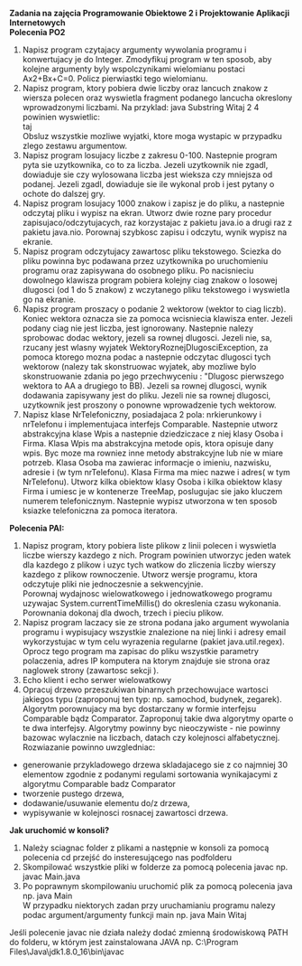 <b>Zadania na zajęcia Programowanie Obiektowe 2 i Projektowanie Aplikacji Internetowych </b> <br />
<b>Polecenia PO2</b> 
1. Napisz program czytajacy argumenty wywolania programu i konwertujacy je do Integer. 
Zmodyfikuj program w ten sposob, aby kolejne argumenty byly wspolczynikami wielomianu postaci Ax2+Bx+C=0. Policz pierwiastki tego wielomianu. <br />
2. Napisz program, ktory pobiera dwie liczby oraz lancuch znakow z wiersza polecen oraz wyswietla fragment podanego lancucha okreslony wprowadzonymi liczbami. Na przyklad:
java Substring Witaj 2 4<br />
powinien wyswietlic:<br />
taj<br />
Obsluz wszystkie mozliwe wyjatki, ktore moga wystapic w przypadku zlego zestawu argumentow.<br />
3. Napisz program losujacy liczbe z zakresu 0-100. Nastepnie program pyta sie uzytkownika, co to za liczba. 
Jezeli uzytkownik nie zgadl, dowiaduje sie czy wylosowana liczba jest wieksza czy mniejsza od podanej. 
Jezeli zgadl, dowiaduje sie ile wykonal prob i jest pytany o ochote do dalszej gry.<br />
4. Napisz program losujacy 1000 znakow i zapisz je do pliku, a nastepnie odczytaj pliku i wypisz na ekran. 
Utworz dwie rozne pary procedur zapisujaco/odczytujacych, raz korzystajac z pakietu java.io a drugi raz z pakietu java.nio.
Porownaj szybkosc zapisu i odczytu, wynik wypisz na ekranie. <br />
5. Napisz program odczytujacy zawartosc pliku tekstowego. Sciezka do pliku powinna byc podawana przez uzytkownika po uruchomieniu programu oraz zapisywana do osobnego pliku.
Po nacisnieciu dowolnego klawisza program pobiera kolejny ciag znakow o losowej dlugosci (od 1 do 5 znakow) z wczytanego pliku tekstowego i wyswietla go na ekranie. <br />
6. Napisz program proszacy o podanie 2 wektorow (wektor to ciag liczb). Koniec wektora oznacza sie za pomoca wcisniecia klawisza enter. 
 Jezeli podany ciag nie jest liczba, jest ignorowany. Nastepnie nalezy sprobowac dodac wektory, jezeli sa rownej dlugosci. 
Jezeli nie, sa, rzucany jest wlasny wyjatek WektoryRoznejDlugosciException, za pomoca ktorego mozna podac a nastepnie odczytac dlugosci tych wektorow (nalezy tak skonstruowac wyjatek, aby mozliwe bylo skonstruowanie zdania po jego przechwyceniu : "Dlugosc pierwszego wektora to AA a drugiego to BB). Jezeli sa rownej dlugosci, wynik dodawania zapisywany jest do pliku. Jezeli nie sa rownej dlugosci, uzytkownik jest proszony o ponowne wprowadzenie tych wektorow. <br />
7. Napisz klase NrTelefoniczny, posiadajaca 2 pola: nrkierunkowy i nrTelefonu i implementujaca interfejs Comparable. 
Nastepnie utworz abstrakcyjna klase Wpis a nastepnie dziedziczace z niej klasy Osoba i Firma. 
Klasa Wpis ma abstrakcyjna metode opis, ktora opisuje dany wpis. 
Byc moze ma rowniez inne metody abstrakcyjne lub nie w miare potrzeb. 
Klasa Osoba ma zawierac informacje o imieniu, nazwisku, adresie i (w tym nrTelefonu).
Klasa Firma ma miec nazwe i adres( w tym NrTelefonu). Utworz kilka obiektow klasy Osoba i kilka obiektow klasy Firma i umiesc je w kontenerze TreeMap,
poslugujac sie jako kluczem numerem telefonicznym. Nastepnie wypisz utworzona w ten sposob ksiazke telefoniczna za pomoca iteratora.


<b>Polecenia PAI:</b><br />
1. Napisz program, ktory pobiera liste plikow z linii polecen i wyswietla liczbe wierszy kazdego z nich. 
Program powinien utworzyc jeden watek dla kazdego z plikow i uzyc tych watkow do zliczenia liczby wierszy kazdego z plikow rownoczenie.
Utworz wersje programu, ktora odczytuje pliki nie jednoczesnie a sekwencyjnie. <br />
Porownaj wydajnosc wielowatkowego i jednowatkowego programu uzywajac System.currentTimeMillis() do okreslenia czasu wykonania.
Porownania dokonaj dla dwoch, trzech i pieciu plikow.<br />
2. Napisz program laczacy sie ze strona podana jako argument wywolania programu i wypisujacy wszystkie znalezione na niej linki i adresy email wykorzystujac w tym celu wyrazenia regularne (pakiet java.util.regex). Oprocz tego program ma zapisac do pliku wszystkie parametry polaczenia, adres IP komputera na ktorym znajduje sie strona oraz naglowek strony (zawartosc sekcji <head>). <br />
3. Echo klient i echo serwer wielowatkowy <br />
4. Opracuj drzewo przeszukiwan binarnych przechowujace wartosci jakiegos typu (zaproponuj ten typ: np. samochod, budynek, zegarek). Algorytm porownujacy ma byc dostarczany w formie interfejsu Comparable bądz Comparator. Zaproponuj takie dwa algorytmy oparte o te dwa interfejsy. Algorytmy powinny byc nieoczywiste - nie powinny bazowac wylacznie na liczbach, datach czy kolejnosci alfabetycznej.  Rozwiazanie powinno uwzgledniac:<br />
- generowanie przykladowego drzewa skladajacego sie z co najmniej 30 elementow zgodnie z podanymi regulami sortowania wynikajacymi z algorytmu Comparable badz Comparator<br />
- tworzenie pustego drzewa,<br />
- dodawanie/usuwanie elementu do/z drzewa,<br />
- wypisywanie w kolejnosci rosnacej zawartosci drzewa.<br />
 
 
 <b>Jak uruchomić w konsoli?</b> <br />
1. Należy sciagnac folder z plikami a następnie w konsoli za pomocą polecenia cd przejść do insteresującego nas podfolderu <br />
2. Skompilować wszystkie pliki w folderze za pomocą polecenia javac np. javac Main.java <br />
3. Po poprawnym skompilowaniu uruchomić plik za pomocą polecenia java np. java Main <br />
W przypadku niektorych zadan przy uruchamianiu programu nalezy podac argument/argumenty funkcji main np. java Main Witaj <br />

Jeśli polecenie javac nie działa należy dodać zmienną środowiskową PATH do folderu, w którym jest zainstalowana JAVA np. C:\Program Files\Java\jdk1.8.0_16\bin\javac
